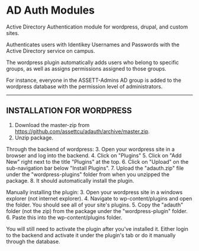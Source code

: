 AD Auth Modules
======

Active Directory Authentication module for wordpress, drupal, and custom sites.

Authenticates users with Identikey Usernames and Passwords with the Active Directory service on campus.

The wordpress plugin automatically adds users who belong to specific groups, as well as assigns permissions
assigned to those groups.

For instance, everyone in the ASSETT-Admins AD group is added to the wordpress database with the permission level of administrators.

-----------------------------------------
INSTALLATION FOR WORDPRESS
-----------------------------------------
1. Download the master-zip from https://github.com/assettcu/adauth/archive/master.zip.
2. Unzip package.

Through the backend of wordpress:
3. Open your wordpress site in a browser and log into the backend.
4. Click on "Plugins"
5. Click on "Add New" right next to the title "Plugins" at the top.
6. Click on "Upload" on the sub-navigation bar below "Install Plugins".
7. Upload the "adauth.zip" file under the "wordpress-plugins" folder from when you unzipped the package.
8. It should automatically install the plugin.

Manually installing the plugin:
3. Open your wordpress site in a windows explorer (not internet explorer).
4. Navigate to wp-content/plugins and open the folder. You should see all of your site's plugins.
5. Copy the "adauth" folder (not the zip) from the package under the "wordpress-plugin" folder.
6. Paste this into the wp-content/plugins folder.

You will still need to activate the plugin after you've installed it. Either login to the backend and activate it under the plugin's tab or do it manually through the database.
